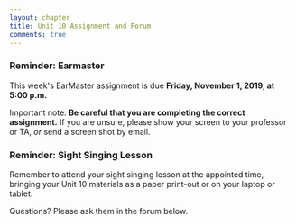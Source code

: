 ```yaml
---
layout: chapter
title: Unit 10 Assignment and Forum
comments: true
---
```


### Reminder: Earmaster 

This week's EarMaster assignment is due **Friday, November 1, 2019, at 5:00 p.m.**

Important note: **Be careful that you are completing the correct assignment.** If you are unsure, please show your screen to your professor or TA, *or* send a screen shot by email. 

### Reminder: Sight Singing Lesson 

Remember to attend your sight singing lesson at the appointed time, bringing your Unit 10 materials as a paper print-out or on your laptop or tablet. 

Questions? Please ask them in the forum below.